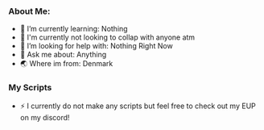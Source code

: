 ### About Me:
- 🌱 I’m currently learning: Nothing
- 👯 I'm currently not looking to collap with anyone atm
- 🤔 I’m looking for help with: Nothing Right Now
- 💬 Ask me about: Anything
- 🌏 Where im from: Denmark

### My Scripts
- ⚡ I currently do not make any scripts but feel free to check out my EUP on my discord!
